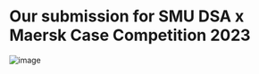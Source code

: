 # Our submission for SMU DSA x Maersk Case Competition 2023
![image](https://github.com/zihaow17/dsacasecomp2023/assets/86723976/e3755cca-40c8-4ff0-ac12-a238094dce60)
